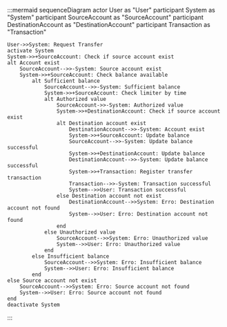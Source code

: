 :::mermaid
sequenceDiagram
    actor User as "User"
    participant System as "System"
    participant SourceAccount as "SourceAccount"
    participant DestinationAccount as "DestinationAccount"
    participant Transaction as "Transaction"

    User->>System: Request Transfer
    activate System
    System->>+SourceAccount: Check if source account exist
    alt Account exist
        SourceAccount-->>-System: Source account exist
        System->>+SourceAccount: Check balance available
            alt Sufficient balance
                SourceAccount-->>-System: Sufficient balance
                System->>+SourceAccount: Check limiter by time
                alt Authorized value
                    SourceAccount->>-System: Authorized value
                    System->>+DestinationAccount: Check if source account exist
                    alt Destination account exist
                        DestinationAccount-->>-System: Account exist
                        System->>+SourceAccount: Update balance
                        SourceAccount-->>-System: Update balance successful
                        System->>+DestinationAccount: Update balance
                        DestinationAccount-->>-System: Update balance successful
                        System->>+Transaction: Register transfer transaction
                        Transaction-->>-System: Transaction successful
                        System-->>User: Transaction successful
                    else Destination account not exist
                        DestinationAccount-->>System: Erro: Destination account not found
                        System-->>User: Erro: Destination account not found
                    end
                else Unauthorized value
                    SourceAccount-->>System: Erro: Unauthorized value
                    System-->>User: Erro: Unauthorized value
                end
            else Insufficient balance
                SourceAccount-->>System: Erro: Insufficient balance
                System-->>User: Erro: Insufficient balance
            end
    else Source account not exist
        SourceAccount-->>System: Erro: Source account not found
        System-->>User: Erro: Source account not found
    end
    deactivate System

:::